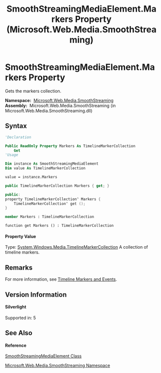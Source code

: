 ﻿---
title: SmoothStreamingMediaElement.Markers Property  (Microsoft.Web.Media.SmoothStreaming)
TOCTitle: Markers Property
ms:assetid: P:Microsoft.Web.Media.SmoothStreaming.SmoothStreamingMediaElement.Markers
ms:mtpsurl: https://msdn.microsoft.com/en-us/library/microsoft.web.media.smoothstreaming.smoothstreamingmediaelement.markers(v=VS.95)
ms:contentKeyID: 46307836
ms.date: 05/31/2012
mtps_version: v=VS.95
f1_keywords:
- Microsoft.Web.Media.SmoothStreaming.SmoothStreamingMediaElement.Markers
- Microsoft.Web.Media.SmoothStreaming.SmoothStreamingMediaElement.get_Markers
dev_langs:
- CSharp
- JScript
- VB
- FSharp
- c++
api_location:
- Microsoft.Web.Media.SmoothStreaming.dll
api_name:
- Microsoft.Web.Media.SmoothStreaming.SmoothStreamingMediaElement.get_Markers
- Microsoft.Web.Media.SmoothStreaming.SmoothStreamingMediaElement.Markers
api_type:
- Managed
topic_type:
- apiref
- kbSyntax
product_family_name: VS
ROBOTS: INDEX,FOLLOW
---

# SmoothStreamingMediaElement.Markers Property

Gets the markers collection.

**Namespace:**  [Microsoft.Web.Media.SmoothStreaming](microsoft-web-media-smoothstreaming-namespace_1.md)  
**Assembly:**  Microsoft.Web.Media.SmoothStreaming (in Microsoft.Web.Media.SmoothStreaming.dll)

## Syntax

``` vb
'Declaration

Public ReadOnly Property Markers As TimelineMarkerCollection
    Get
'Usage

Dim instance As SmoothStreamingMediaElement
Dim value As TimelineMarkerCollection

value = instance.Markers
```

``` csharp
public TimelineMarkerCollection Markers { get; }
```

``` c++
public:
property TimelineMarkerCollection^ Markers {
    TimelineMarkerCollection^ get ();
}
```

``` fsharp
member Markers : TimelineMarkerCollection
```

``` jscript
function get Markers () : TimelineMarkerCollection
```

#### Property Value

Type: [System.Windows.Media.TimelineMarkerCollection](https://msdn.microsoft.com/en-us/library/cc190313\(v=vs.95\))  
A collection of timeline markers.

## Remarks

For more information, see [Timeline Markers and Events](timeline-markers-and-events.md).

## Version Information

#### Silverlight

Supported in: 5  

## See Also

#### Reference

[SmoothStreamingMediaElement Class](smoothstreamingmediaelement-class-microsoft-web-media-smoothstreaming_1.md)

[Microsoft.Web.Media.SmoothStreaming Namespace](microsoft-web-media-smoothstreaming-namespace_1.md)


